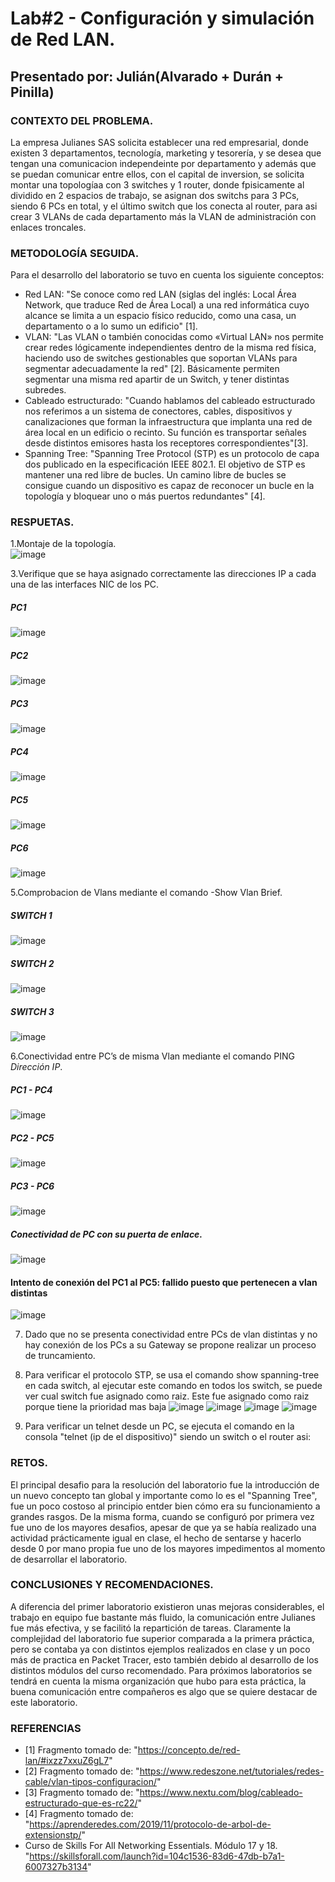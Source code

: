 # Lab#2 - Configuración y simulación de Red LAN.

## Presentado por: Julián(Alvarado + Durán + Pinilla)

### CONTEXTO DEL PROBLEMA.

La empresa Julianes SAS solicita establecer una red empresarial, donde existen 3 departamentos, tecnología, marketing y tesorería, y se desea que tengan una comunicacion independeinte por departamento y además que se puedan comunicar entre ellos, con el capital de inversion, se solicita montar una topologíaa con 3 switches y 1 router, donde fpisicamente al dividido en 2 espacios de trabajo, se asignan dos switchs para 3 PCs, siendo 6 PCs en total, y el último switch que los conecta al router, para asi crear 3 VLANs de cada departamento más la VLAN de administración con enlaces troncales.


### METODOLOGÍA SEGUIDA.

Para el desarrollo del laboratorio se tuvo en cuenta los siguiente conceptos:

* Red LAN: "Se conoce como red LAN (siglas del inglés: Local Área Network, que traduce Red de Área Local) a una red informática cuyo alcance se limita a un espacio físico reducido, como una casa, un departamento o a lo sumo un edificio" [1].
* VLAN: "Las VLAN o también conocidas como «Virtual LAN» nos permite crear redes lógicamente independientes dentro de la misma red física, haciendo uso de switches gestionables que soportan VLANs para segmentar adecuadamente la red" [2]. Básicamente permiten segmentar una misma red apartir de un Switch, y tener distintas subredes.
* Cableado estructurado: "Cuando hablamos del cableado estructurado nos referimos a un sistema de conectores, cables, dispositivos y canalizaciones que forman la infraestructura que implanta una red de área local en un edificio o recinto. Su función es transportar señales desde distintos emisores hasta los receptores correspondientes"[3].
* Spanning Tree: "Spanning Tree Protocol (STP) es un protocolo de capa dos publicado en la especificación IEEE 802.1.
El objetivo de STP es mantener una red libre de bucles. Un camino libre de bucles se consigue cuando un dispositivo es capaz de reconocer un bucle en la topología y bloquear uno o más puertos redundantes" [4].

### RESPUETAS.

1.Montaje de la topología.  
 ![image](https://user-images.githubusercontent.com/64561271/230110951-c54f73a3-3506-47a7-8303-c8f7a135481c.png)
 
3.Verifique que se haya asignado correctamente las direcciones IP a cada una de las interfaces NIC de los PC.
 ##### PC1 
 ![image](https://user-images.githubusercontent.com/64561271/230111323-5d6a0f59-f70e-4491-9833-17f7edff085d.png)
 ##### PC2
 ![image](https://user-images.githubusercontent.com/64561271/230111421-592ad698-1c66-484d-b62e-e7f0ad1a1603.png)
 ##### PC3
 ![image](https://user-images.githubusercontent.com/64561271/230111438-001eb411-ed89-4cdd-9bbb-b720a066cd69.png)
 ##### PC4
 ![image](https://user-images.githubusercontent.com/64561271/230111458-bde692ba-56b7-4695-baad-0fc4ca40ffc2.png)
 ##### PC5
 ![image](https://user-images.githubusercontent.com/64561271/230111473-ee536112-7796-413e-a6c3-d48af6dee3c1.png)
 ##### PC6
 ![image](https://user-images.githubusercontent.com/64561271/230111493-edd1b882-f172-4522-b36f-7651f43909ce.png)

5.Comprobacion de Vlans mediante el comando -Show Vlan Brief.
 ##### SWITCH 1
 ![image](https://user-images.githubusercontent.com/64561271/230113146-a618e567-9ef6-447c-b384-7d1765f449a3.png)

 ##### SWITCH 2
 ![image](https://user-images.githubusercontent.com/64561271/230113156-d564b992-4cee-499d-b934-600e153ab821.png)

 ##### SWITCH 3
 ![image](https://user-images.githubusercontent.com/64561271/230113165-fb2d9b36-9a5e-4421-8ec3-9fde7eb9bfd1.png)

6.Conectividad entre PC’s de misma Vlan mediante el comando PING *Dirección IP*.
 ##### PC1 - PC4
 ![image](https://user-images.githubusercontent.com/64561271/230113825-03223bc8-5c78-4cf2-871b-84e370050f47.png)
 ##### PC2 - PC5
 ![image](https://user-images.githubusercontent.com/64561271/230113882-91f76ef1-ae1e-496a-82ec-e2abe2a928bd.png)
 ##### PC3 - PC6
 ![image](https://user-images.githubusercontent.com/64561271/230113981-eebab8aa-277d-4173-bf6b-aace27a99b82.png)
 ##### Conectividad de PC con su puerta de enlace.
 ![image](https://user-images.githubusercontent.com/64561271/230115964-e740e28a-b7a4-4de2-b23c-ad017ea22ba3.png)
 #### Intento de conexión del PC1 al PC5: fallido puesto que pertenecen a vlan distintas
 ![image](https://user-images.githubusercontent.com/64561271/230116055-9b437895-236d-45ef-9e06-65571ac64021.png)
 
7. Dado que no se presenta conectividad entre PCs de vlan distintas y no hay conexión de los PCs a su Gateway se propone realizar un proceso de truncamiento. 

8. Para verificar el protocolo STP, se usa el comando show spanning-tree en cada switch, al ejecutar este comando en todos los switch, se puede ver cual switch fue asignado como raiz.
Este fue asignado como raiz porque tiene la prioridad mas baja
![image](https://user-images.githubusercontent.com/64561271/230134686-38f7d345-828f-4277-95d8-90953701538a.png)
![image](https://user-images.githubusercontent.com/64561271/230134707-16da9e2e-8fda-418b-ab2d-7940793aeb47.png)
![image](https://user-images.githubusercontent.com/64561271/230134734-0bd8c4b5-cb6d-42fa-baf4-19d840b2a4a9.png)
![image](https://user-images.githubusercontent.com/64561271/230134751-510eb163-59d6-411a-84d8-5b516809205c.png)


9. Para verificar un telnet desde un PC, se ejecuta el comando en la consola "telnet (ip de el dispositivo)" siendo un switch o el router asi:





### RETOS.
El principal desafio para la resolución del laboratorio fue la introducción de un nuevo concepto tan global y importante como lo es el "Spanning Tree", fue un poco costoso al principio entder bien cómo era su funcionamiento a grandes rasgos. De la misma forma, cuando se configuró por primera vez fue uno de los mayores desafios, apesar de que ya se había realizado una actividad prácticamente igual en clase, el hecho de sentarse y hacerlo desde 0 por mano propia fue uno de los mayores impedimentos al momento de desarrollar el laboratorio.

### CONCLUSIONES Y RECOMENDACIONES.
A diferencia del primer laboratorio existieron unas mejoras considerables, el trabajo en equipo fue bastante más fluido, la comunicación entre Julianes fue más efectiva, y se facilitó la repartición de tareas. Claramente la complejidad del laboratorio fue superior comparada a la primera práctica, pero se contaba ya con distintos ejemplos realizados en clase y un poco más de practica en Packet Tracer, esto también debido al desarrollo de los distintos módulos del curso recomendado. Para próximos laboratorios se tendrá en cuenta la misma organización que hubo para esta práctica, la buena comunicación entre compañeros es algo que se quiere destacar de este laboratorio. 

### REFERENCIAS
* [1] Fragmento tomado de: "https://concepto.de/red-lan/#ixzz7xxuZ6gL7"
* [2] Fragmento tomado de: "https://www.redeszone.net/tutoriales/redes-cable/vlan-tipos-configuracion/"
* [3] Fragmento tomado de: "https://www.nextu.com/blog/cableado-estructurado-que-es-rc22/"
* [4] Fragmento tomado de: "https://aprenderedes.com/2019/11/protocolo-de-arbol-de-extensionstp/"
* Curso de Skills For All Networking Essentials. Módulo 17 y 18. "https://skillsforall.com/launch?id=104c1536-83d6-47db-b7a1-6007327b3134"
